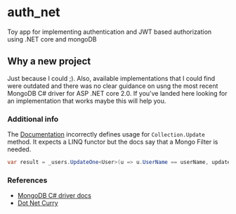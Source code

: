 # auth_net
Toy app for implementing authentication and JWT based authorization using .NET core and mongoDB

## Why a new project
Just because I could ;). Also, available implementations that I could find were outdated and there was no clear guidance on usng the most recent MongoDB C# driver for ASP .NET core 2.0. If you've landed here looking for an implementation that works maybe this will help you.

### Additional info
The [Documentation](http://www.dotnetcurry.com/aspnet-mvc/1267/using-mongodb-nosql-database-with-aspnet-webapi-core) incorrectly defines usage for  `Collection.Update` method. It expects a LINQ functor but the docs say that a Mongo Filter is needed.

```C#
var result = _users.UpdateOne<User>(u => u.UserName == userName, update);
```

### References
- [MongoDB C# driver docs](https://docs.mongodb.com/getting-started/csharp/update/)
- [Dot Net Curry](http://www.dotnetcurry.com/aspnet-mvc/1267/using-mongodb-nosql-database-with-aspnet-webapi-core)

